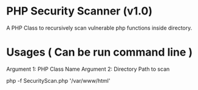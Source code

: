 # PHP Security Scanner (v1.0)

A PHP Class to recursively scan vulnerable php functions inside directory.

# Usages ( Can be run command line )

Argument 1: PHP Class Name
Argument 2: Directory Path to scan

php -f SecurityScan.php '/var/www/html'
